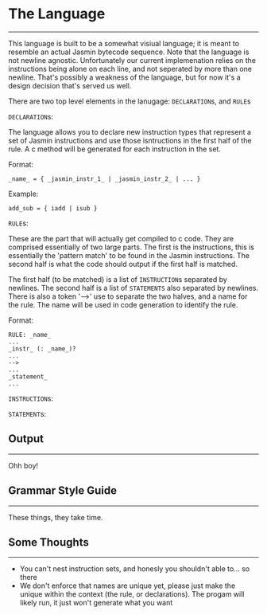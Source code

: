 # The Language #
----------------

This language is built to be a somewhat visiual language; it is meant to resemble an actual Jasmin
bytecode sequence. Note that the language is not newline agnostic.  Unfortunately our current
implemenation relies on the instructions being alone on each line, and not seperated by more than
one newline.  That's possibly a weakness of the language, but for now it's a design decision that's
served us well.

There are two top level elements in the lanugage: `DECLARATION`s, and `RULE`s

`DECLARATION`s:

The language allows you to declare new instruction types that represent a set of Jasmin instructions
and use those isntructions in the first half of the rule.  A c method will be generated for each
instruction in the set.

Format:

    _name_ = { _jasmin_instr_1_ | _jasmin_instr_2_ | ... }

Example:

    add_sub = { iadd | isub }

`RULE`s:

These are the part that will actually get compiled to c code.  They are comprised essentially of
two large parts.  The first is the instructions, this is essentially the 'pattern match' to be
found in the Jasmin instructions.  The second half is what the code should output if the first
half is matched.

The first half (to be matched) is a list of `INSTRUCTION`s separated by newlines.  The second half
is a list of `STATEMENTS` also separated by newlines.  There is also a token '-->' use to separate
the two halves, and a name for the rule.  The name will be used in code generation to identify the
rule.

Format:

    RULE: _name_
    ...
    _instr_ (: _name_)?
    ...
    -->
    ...
    _statement_
    ...


`INSTRUCTION`s:



`STATEMENT`s:



## Output ##
------------

Ohh boy!


## Grammar Style Guide ##
---------------------------

These things, they take time.

## Some Thoughts ##
-------------------
* You can't nest instruction sets, and honesly you shouldn't able to... so there
* We don't enforce that names are unique yet, please just make the unique within the context
(the rule, or declarations).  The progam will likely run, it just won't generate what you want
